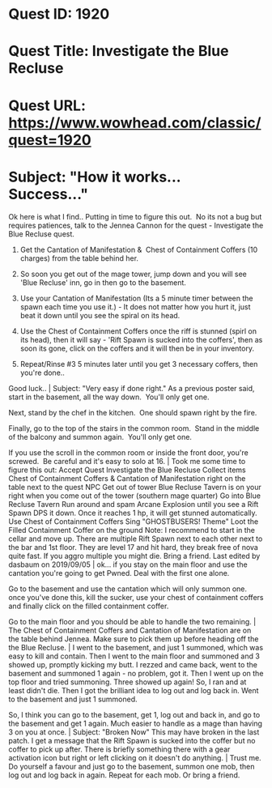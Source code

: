 # Quest ID: 1920
# Quest Title: Investigate the Blue Recluse
# Quest URL: https://www.wowhead.com/classic/quest=1920
# Subject: "How it works... Success..."
Ok here is what I find.. Putting in time to figure this out.  No its not a bug but requires patiences, talk to the Jennea Cannon for the quest - Investigate the Blue Recluse quest.

1. Get the Cantation of Manifestation &  Chest of Containment Coffers (10 charges) from the table behind her.

2. So soon you get out of the mage tower, jump down and you will see 'Blue Recluse' inn, go in then go to the basement.

3. Use your Cantation of Manifestation (Its a 5 minute timer between the spawn each time you use it.) - It does not matter how you hurt it, just beat it down until you see the spiral on its head.

4. Use the Chest of Containment Coffers once the riff is stunned (spirl on its head), then it will say - 'Rift Spawn is sucked into the coffers', then as soon its gone, click on the coffers and it will then be in your inventory.

5. Repeat/Rinse #3 5 minutes later until you get 3 necessary coffers, then you're done..

Good luck.. | Subject: "Very easy if done right."
As a previous poster said, start in the basement, all the way down.  You'll only get one.

Next, stand by the chef in the kitchen.  One should spawn right by the fire.

Finally, go to the top of the stairs in the common room.  Stand in the middle of the balcony and summon again.  You'll only get one.

If you use the scroll in the common room or inside the front door, you're screwed.  Be careful and it's easy to solo at 16. | Took me some time to figure this out:
Accept Quest  Investigate the Blue Recluse
Collect items  Chest of Containment Coffers &  Cantation of Manifestation right on the table next to the quest NPC
Get out of tower
Blue Recluse Tavern is on your right when you come out of the tower (southern mage quarter)
Go into Blue Recluse Tavern
Run around and spam  Arcane Explosion until you see a Rift Spawn
DPS it down.
Once it reaches 1 hp, it will get stunned automatically.
Use  Chest of Containment Coffers
Sing "GHOSTBUSERS! Theme"
Loot the  Filled Containment Coffer on the ground
Note: I recommend to start in the cellar and move up. There are multiple Rift Spawn next to each other next to the bar and 1st floor. They are level 17 and hit hard, they break free of nova quite fast. If you aggro multiple you might die. Bring a friend.
Last edited by dasbaum on 2019/09/05 | ok... if you stay on the main floor and use the cantation you're going to get Pwned. Deal with the first one alone.

Go to the basement and use the cantation which will only summon one. once you've done this, kill the sucker, use your chest of containment coffers and finally click on the filled containment coffer.

Go to the main floor and you should be able to handle the two remaining. | The Chest of Containment Coffers and Cantation of Manifestation are on the table behind Jennea. Make sure to pick them up before heading off the the Blue Recluse. | I went to the basement, and just 1 summoned, which was easy to kill and contain. Then I went to the main floor and summoned and 3 showed up, promptly kicking my butt. I rezzed and came back, went to the basement and summoned 1 again - no problem, got it. Then I went up on the top floor and tried summoning. Three showed up again! So, I ran and at least didn't die. Then I got the brilliant idea to log out and log back in. Went to the basement and just 1 summoned.

So, I think you can go to the basement, get 1, log out and back in, and go to the basement and get 1 again. Much easier to handle as a mage than having 3 on you at once. | Subject: "Broken Now"
This may have broken in the last patch. I get a message that the Rift Spawn is sucked into the coffer but no coffer to pick up after. There is briefly something there with a gear activation icon but right or left clicking on it doesn't do anything. | Trust me. Do yourself a favour and just go to the basement, summon one mob, then log out and log back in again. Repeat for each mob. Or bring a friend.